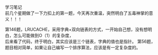 学习笔记  
前几个星期做了一下力扣上的第一题，今天再次重温，突然明白了五毒神掌的意义！！！  

第146题，LRUCACHE，采用字典+双向链表的方式，一开始自己想，没有想明白，怎么可能做到O（1）的复杂度，  
后来看了代码，终于明白，其实应该是三个链表，字典的值也是指针。
第56题，题目相对简单，如果让自己编写一个排序算法，应该是有一定复杂度的。  



